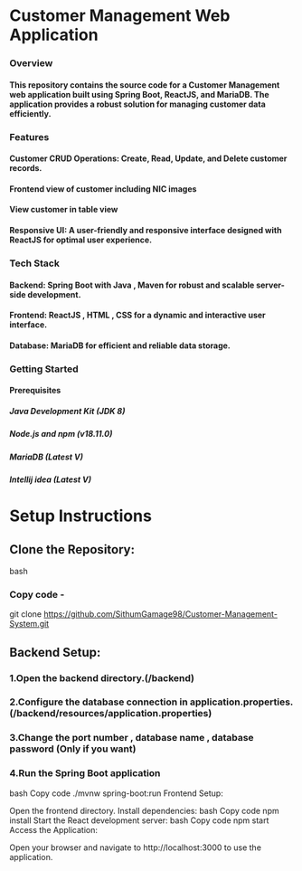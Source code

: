 # Customer Management Web Application
### Overview
#### This repository contains the source code for a Customer Management web application built using Spring Boot, ReactJS, and MariaDB. The application provides a robust solution for managing customer data efficiently.

### Features
#### Customer CRUD Operations: Create, Read, Update, and Delete customer records.
#### Frontend view of customer including NIC images
#### View customer in table view
#### Responsive UI: A user-friendly and responsive interface designed with ReactJS for optimal user experience.

### Tech Stack
#### Backend: Spring Boot with Java , Maven for robust and scalable server-side development.
#### Frontend: ReactJS , HTML , CSS for a dynamic and interactive user interface.
#### Database: MariaDB for efficient and reliable data storage.

### Getting Started
#### Prerequisites
##### Java Development Kit (JDK 8)
##### Node.js and npm (v18.11.0)
##### MariaDB (Latest V)
##### Intellij idea (Latest V)

# Setup Instructions
## Clone the Repository:
bash
### Copy code - 
git clone https://github.com/SithumGamage98/Customer-Management-System.git

## Backend Setup:

### 1.Open the backend directory.(/backend)
### 2.Configure the database connection in application.properties.(/backend/resources/application.properties)
### 3.Change the port number , database name , database password (Only if you want)
### 4.Run the Spring Boot application

bash
Copy code
./mvnw spring-boot:run
Frontend Setup:

Open the frontend directory.
Install dependencies:
bash
Copy code
npm install
Start the React development server:
bash
Copy code
npm start
Access the Application:

Open your browser and navigate to http://localhost:3000 to use the application.
